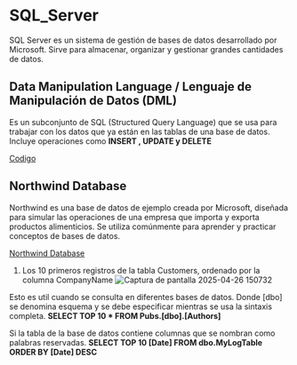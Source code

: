 # SQL_Server
SQL Server es un sistema de gestión de bases de datos desarrollado por Microsoft. Sirve para almacenar, organizar y gestionar grandes cantidades de datos.

##  Data Manipulation Language / Lenguaje de Manipulación de Datos (DML)
Es un subconjunto de SQL (Structured Query Language) que se usa para trabajar con los datos que ya están en las tablas de una base de datos. Incluye operaciones como **INSERT , UPDATE y DELETE**

[Codigo](https://github.com/RosaDavila77/SQL_Server/commit/00cbd40e54db31e230698c4a878e4381972fc0f6)

## Northwind Database
Northwind es una base de datos de ejemplo creada por Microsoft, diseñada para simular las operaciones de una empresa que importa y exporta productos alimenticios. Se utiliza comúnmente para aprender y practicar conceptos de bases de datos.

[Northwind Database](https://github.com/RosaDavila77/SQL_Server/blob/main/northwind.sql)

1. Los 10 primeros registros de la tabla Customers, ordenado por la columna CompanyName
![Captura de pantalla 2025-04-26 150732](https://github.com/user-attachments/assets/7478bb02-bba3-4723-9d3c-c6b73b617a87)

Esto es util cuando se consulta en diferentes bases de datos. Donde [dbo] se denomina esquema y se debe especificar mientras se usa la sintaxis completa.
  **SELECT TOP 10 * FROM Pubs.[dbo].[Authors]**
  
Si la tabla de la base de datos contiene columnas que se nombran como palabras reservadas.
  **SELECT TOP 10 [Date] FROM dbo.MyLogTable**
  **ORDER BY [Date] DESC**
